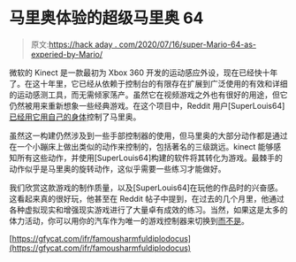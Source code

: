 # 马里奥体验的超级马里奥 64

> 原文:[https://hack aday . com/2020/07/16/super-Mario-64-as-experied-by-Mario/](https://hackaday.com/2020/07/16/super-mario-64-as-experienced-by-mario/)

微软的 Kinect 是一款最初为 Xbox 360 开发的运动感应外设，现在已经快十年了。在这十年里，它已经从依赖于控制台的有限存在扩展到广泛使用的有效和详细的运动感测工具，而无需倾家荡产。虽然它在视频游戏之外也有很好的用途，但它仍然被用来重新想象一些经典游戏。在这个项目中，Reddit 用户[SuperLouis64] [已经用它用自己的身体](https://www.reddit.com/r/gaming/comments/hqfc0d/i_made_a_kinect_mod_for_mario_64_to_add_some/)控制了马里奥。

虽然这一构建仍然涉及到一些手部控制器的使用，但马里奥的大部分动作都是通过在一个小蹦床上做出类似的动作来控制的，包括著名的三级跳远。kinect 能够感知所有这些动作，并使用[SuperLouis64]构建的软件将其转化为游戏。最棘手的动作似乎是马里奥的旋转动作，这似乎需要一些练习才能做好。

我们欣赏这款游戏的制作质量，以及[SuperLouis64]在玩他的作品时的兴奋感。这看起来真的很好玩，他甚至在 Reddit 帖子中提到，在过去的几个月里，他通过各种虚拟现实和增强现实游戏进行了大量卓有成效的练习。当然，如果这是太多的体力活动，你可以用你的汽车作为唯一的游戏控制器来切换到[而不是](https://hackaday.com/2017/12/30/34c3-using-your-car-as-video-game-controller/)。

[https://gfycat.com/ifr/famousharmfuldiplodocus](https://gfycat.com/ifr/famousharmfuldiplodocus)